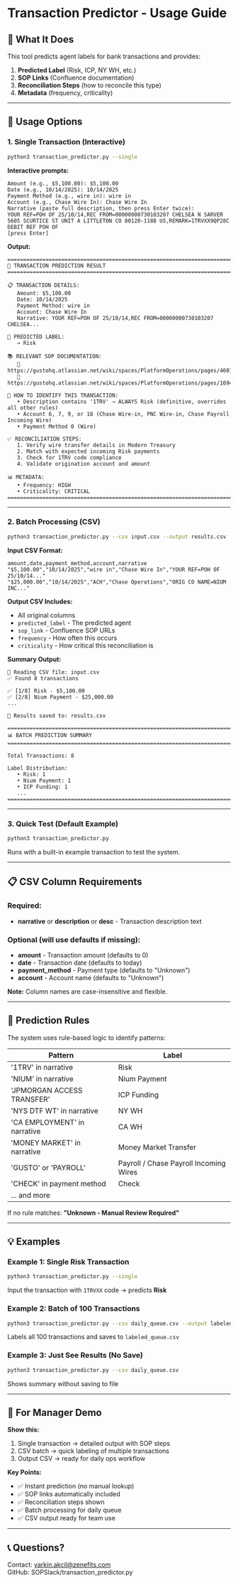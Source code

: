 # Transaction Predictor - Usage Guide

## 🎯 What It Does

This tool predicts agent labels for bank transactions and provides:
1. **Predicted Label** (Risk, ICP, NY WH, etc.)
2. **SOP Links** (Confluence documentation)
3. **Reconciliation Steps** (how to reconcile this type)
4. **Metadata** (frequency, criticality)

---

## 📝 Usage Options

### 1. Single Transaction (Interactive)

```bash
python3 transaction_predictor.py --single
```

**Interactive prompts:**
```
Amount (e.g., $5,100.00): $5,100.00
Date (e.g., 10/14/2025): 10/14/2025
Payment Method (e.g., wire in): wire in
Account (e.g., Chase Wire In): Chase Wire In
Narrative (paste full description, then press Enter twice):
YOUR REF=POH OF 25/10/14,REC FROM=00000000730103207 CHELSEA N SARVER 5605 SCURTICE ST UNIT A LITTLETON CO 80120-1188 US,REMARK=1TRVXX9QP28C DEBIT REF POH OF
[press Enter]
```

**Output:**
```
================================================================================
🎯 TRANSACTION PREDICTION RESULT
================================================================================

📋 TRANSACTION DETAILS:
   Amount: $5,100.00
   Date: 10/14/2025
   Payment Method: wire in
   Account: Chase Wire In
   Narrative: YOUR REF=POH OF 25/10/14,REC FROM=00000000730103207 CHELSEA...

🤖 PREDICTED LABEL:
   → Risk

📚 RELEVANT SOP DOCUMENTATION:
   🔗 https://gustohq.atlassian.net/wiki/spaces/PlatformOperations/pages/460194134
   🔗 https://gustohq.atlassian.net/wiki/spaces/PlatformOperations/pages/169411126

📝 HOW TO IDENTIFY THIS TRANSACTION:
   • Description contains '1TRV' → ALWAYS Risk (definitive, overrides all other rules)
   • Account 6, 7, 9, or 18 (Chase Wire-in, PNC Wire-in, Chase Payroll Incoming Wire)
   • Payment Method 0 (Wire)

✅ RECONCILIATION STEPS:
   1. Verify wire transfer details in Modern Treasury
   2. Match with expected incoming Risk payments
   3. Check for 1TRV code compliance
   4. Validate origination account and amount

📊 METADATA:
   • Frequency: HIGH
   • Criticality: CRITICAL
================================================================================
```

---

### 2. Batch Processing (CSV)

```bash
python3 transaction_predictor.py --csv input.csv --output results.csv
```

**Input CSV Format:**
```csv
amount,date,payment_method,account,narrative
"$5,100.00","10/14/2025","wire in","Chase Wire In","YOUR REF=POH OF 25/10/14..."
"$25,000.00","10/14/2025","ACH","Chase Operations","ORIG CO NAME=NIUM INC..."
```

**Output CSV Includes:**
- All original columns
- `predicted_label` - The predicted agent
- `sop_link` - Confluence SOP URLs
- `frequency` - How often this occurs
- `criticality` - How critical this reconciliation is

**Summary Output:**
```
📂 Reading CSV file: input.csv
✅ Found 8 transactions

✅ [1/8] Risk - $5,100.00
✅ [2/8] Nium Payment - $25,000.00
...

💾 Results saved to: results.csv

================================================================================
📊 BATCH PREDICTION SUMMARY
================================================================================

Total Transactions: 8

Label Distribution:
   • Risk: 1
   • Nium Payment: 1
   • ICP Funding: 1
   ...
================================================================================
```

---

### 3. Quick Test (Default Example)

```bash
python3 transaction_predictor.py
```

Runs with a built-in example transaction to test the system.

---

## 📋 CSV Column Requirements

### Required:
- **narrative** or **description** or **desc** - Transaction description text

### Optional (will use defaults if missing):
- **amount** - Transaction amount (defaults to 0)
- **date** - Transaction date (defaults to today)
- **payment_method** - Payment type (defaults to "Unknown")
- **account** - Account name (defaults to "Unknown")

**Note:** Column names are case-insensitive and flexible.

---

## 🎯 Prediction Rules

The system uses rule-based logic to identify patterns:

| Pattern | Label |
|---------|-------|
| '1TRV' in narrative | Risk |
| 'NIUM' in narrative | Nium Payment |
| 'JPMORGAN ACCESS TRANSFER' | ICP Funding |
| 'NYS DTF WT' in narrative | NY WH |
| 'CA EMPLOYMENT' in narrative | CA WH |
| 'MONEY MARKET' in narrative | Money Market Transfer |
| 'GUSTO' or 'PAYROLL' | Payroll / Chase Payroll Incoming Wires |
| 'CHECK' in payment method | Check |
| ... and more |

If no rule matches: **"Unknown - Manual Review Required"**

---

## 💡 Examples

### Example 1: Single Risk Transaction
```bash
python3 transaction_predictor.py --single
```
Input the transaction with `1TRVXX` code → predicts **Risk**

### Example 2: Batch of 100 Transactions
```bash
python3 transaction_predictor.py --csv daily_queue.csv --output labeled_queue.csv
```
Labels all 100 transactions and saves to `labeled_queue.csv`

### Example 3: Just See Results (No Save)
```bash
python3 transaction_predictor.py --csv daily_queue.csv
```
Shows summary without saving to file

---

## 🚀 For Manager Demo

**Show this:**
1. Single transaction → detailed output with SOP steps
2. CSV batch → quick labeling of multiple transactions
3. Output CSV → ready for daily ops workflow

**Key Points:**
- ✅ Instant prediction (no manual lookup)
- ✅ SOP links automatically included
- ✅ Reconciliation steps shown
- ✅ Batch processing for daily queue
- ✅ CSV output ready for team use

---

## 📞 Questions?

Contact: yarkin.akcil@zenefits.com  
GitHub: SOPSlack/transaction_predictor.py

